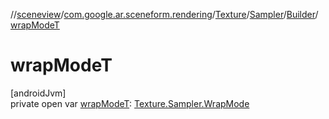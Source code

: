 //[sceneview](../../../../../index.md)/[com.google.ar.sceneform.rendering](../../../index.md)/[Texture](../../index.md)/[Sampler](../index.md)/[Builder](index.md)/[wrapModeT](wrap-mode-t.md)

# wrapModeT

[androidJvm]\
private open var [wrapModeT](wrap-mode-t.md): [Texture.Sampler.WrapMode](../-wrap-mode/index.md)
